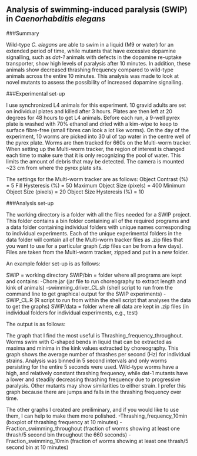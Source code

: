 ## Analysis of swimming-induced paralysis (SWIP) in *Caenorhabditis elegans* 

###Summary

Wild-type *C. elegans* are able to swim in a liquid (M9 or water) for an extended period of time, while mutants that have excessive dopamine signalling, such as *dat-1* animals with defects in the dopamine re-uptake transporter, show high levels of paralysis after 10 minutes. In addition, these animals show decreased thrashing frequency compared to wild-type animals across the entire 10 minutes. This analysis was made to look at novel mutants to assess the possibility of increased dopamine signalling.

###Experimental set-up

I use synchronized L4 animals for this experiment. 10 gravid adults are set on individual plates and killed after 3 hours. Plates are then left at 20 degrees for 48 hours to get L4 animals. Before each run, a 9-well pyrex plate is washed with 70% ethanol and dried with a kim-wipe to keep to surface fibre-free (small fibres can look a lot like worms). On the day of the experiment, 10 worms are picked into 30 ul of tap water in the centre well of the pyrex plate. Worms are then tracked for 660s on the Multi-worm tracker.  When setting up the Multi-worm tracker, the region of interest is changed each time to make sure that it is only recognizing the pool of water. This limits the amount of debris that may be detected. The camera is mounted ~23 cm from where the pyrex plate sits. 

The settings for the Multi-worm tracker are as follows:
Object Contrast (%) = 5
Fill Hysteresis (%) = 50
Maximum Object Size (pixels) = 400
Minimum Object Size (pixels) = 20
Object Size Hysteresis (%) = 10

###Analysis set-up

The working directory is a folder with all the files needed for a SWIP project. This folder contains a bin folder containing all of the required programs and a data folder containing individual folders with unique names corresponding to individual experiments. Each of the unique experimental folders in the data folder will contain all of the Multi-worm tracker files as .zip files that you want to use for a particular graph (.zip files can be from a few days). Files are taken from the Multi-worm tracker, zipped and put in a new folder.

An example folder set-up is as follows:

SWIP = working directory
SWIP/bin = folder where all programs are kept and contains:
  -Chore.jar (jar file to run choreography to extract length and kink of animals)
  -swimming_driver_CL.sh (shell script to run from the command line to get graphical output for the SWIP experiments)
  -SWIP_CL.R (R script to run from within the shell script that analyses the data to get the graphs)
SWIP/data = folder where all data are kept in .zip files (in individual folders for individual experiments, e.g., test)

The output is as follows:

The graph that I find the most useful is Thrashing_frequency_throughout. Worms swim with C-shaped bends in liquid that can be extracted as maxima and minima in the kink values extracted by choreography. This graph shows the average number of thrashes per second (Hz) for individual strains. Analysis was binned in 5 second intervals and only worms persisting for the entire 5 seconds were used. Wild-type worms have a high, and relatively constant thrashing frequency, while dat-1 mutants have a lower and steadily decreasing thrashing frequency due to progressive paralysis. Other mutants may show similarities to either strain. I prefer this graph because there are jumps and falls in the thrashing frequency over time.

The other graphs I created are preiliminary, and if you would like to use them, I can help to make them more polished.
  -Thrashing_frequency_10min (boxplot of thrashing frequency at 10 minutes)
  -Fraction_swimming_throughout (fraction of worms showing at least one thrash/5 second bin throughout the 660 seconds)
  -Fraction_swimming_10min (fraction of worms showing at least one thrash/5 second bin at 10 minutes)


